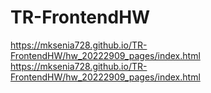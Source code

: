 # TR-FrontendHW
https://mksenia728.github.io/TR-FrontendHW/hw_20222909_pages/index.html
https://mksenia728.github.io/TR-FrontendHW/hw_20222909_pages/index.html
